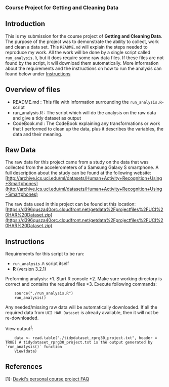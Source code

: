 ### Course Project for Getting and Cleaning Data

## Introduction
This is my submission for the course project of **Getting and Cleaning Data**.
The purpose of the project was to demonstrate the ability to collect, work and clean a data set.
This `README.md` will explain the steps needed to reproduce my work. 
All the work will be done by a single script called `run_analysis.R`, but it does require some raw data files. If these files are not found by the script, it will download them automatically. More information about the requirements and the instructions on how to run the analysis can found below under [Instructions](#Instructions)
 
## Overview of files 
- README.md : This file with information surrounding the `run_analysis.R`-script
- run_analysis.R : The script which will do the analysis on the raw data and give a tidy dataset as output
- CodeBook.md : The CodeBook explaining any transformations or work that I performed to clean up the data, plus it describes the variables, the data and their meaning. 

## Raw Data
The raw data for this project came from a study on the data that was collected from the accelerometers of a Samsung Galaxy S smartphone. A full description about the study can be found at the following website:
[http://archive.ics.uci.edu/ml/datasets/Human+Activity+Recognition+Using+Smartphones](http://archive.ics.uci.edu/ml/datasets/Human+Activity+Recognition+Using+Smartphones)

The raw data used in this project can be found at this location: [https://d396qusza40orc.cloudfront.net/getdata%2Fprojectfiles%2FUCI%20HAR%20Dataset.zip](https://d396qusza40orc.cloudfront.net/getdata%2Fprojectfiles%2FUCI%20HAR%20Dataset.zip) 

## Instructions
Requirements for this script to be run:
- `run_analysis.R` script itself
- **R** (version 3.2.1)

Preforming analysis:
 *1. Start R console
 *2. Make sure working directory is correct and contains the required files
 *3. Execute following commands:
```{r eval=FALSE}    
    source("./run_analysis.R")
    run_analysis()
```
Any needed/missing raw data will be automatically downloaded. If all the required data from `UCI HAR Dataset` is already available, then it will not be re-downloaded.
    
View output<sup>[1](#Paper)</sup>:
```{r eval=FALSE}
    data <- read.table("./tidydataset_rprg30_project.txt", header = TRUE) # tidydataset_rprg30_project.txt is the output generated by `run_analysis()` function
    View(data)
```


## References
<a name="Paper">[1]</a>: [David's personal course project FAQ](https://class.coursera.org/getdata-030/forum/thread?thread_id=37)